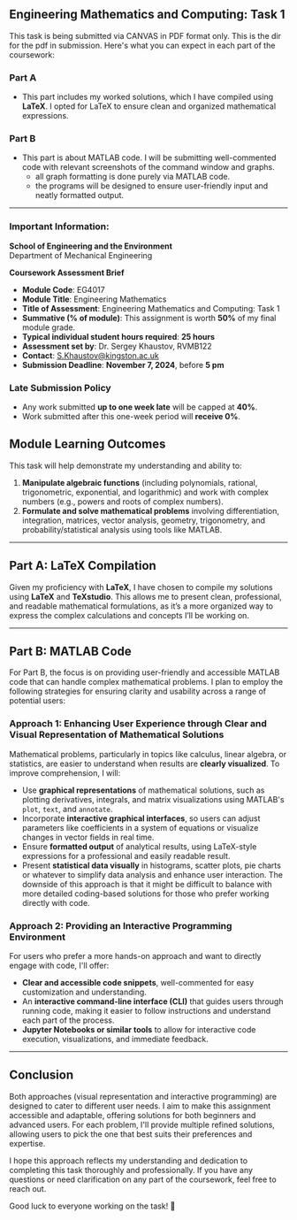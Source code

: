 
## Engineering Mathematics and Computing: Task 1

This task is being submitted via CANVAS in PDF format only. 
This is the dir for the pdf in submission.
Here's what you can expect in each part of the coursework:

### Part A
- This part includes my worked solutions, which I have compiled using **LaTeX**. I opted for LaTeX to ensure clean and organized mathematical expressions.
  
### Part B
- This part is about MATLAB code. I will be submitting well-commented code with relevant screenshots of the command window and graphs.
  - all graph formatting is done purely via MATLAB code.
  - the programs will be designed to ensure user-friendly input and neatly formatted output.

---

### Important Information:

**School of Engineering and the Environment**  
Department of Mechanical Engineering

**Coursework Assessment Brief**  
- **Module Code**: EG4017  
- **Module Title**: Engineering Mathematics  
- **Title of Assessment**: Engineering Mathematics and Computing: Task 1  
- **Summative (% of module)**: This assignment is worth **50%** of my final module grade.
- **Typical individual student hours required**: **25 hours**
- **Assessment set by**: Dr. Sergey Khaustov, RVMB122  
- **Contact**: [S.Khaustov@kingston.ac.uk](mailto:S.Khaustov@kingston.ac.uk)  
- **Submission Deadline**: **November 7, 2024**, before **5 pm**

### Late Submission Policy
- Any work submitted **up to one week late** will be capped at **40%**.
- Work submitted after this one-week period will **receive 0%**.

## Module Learning Outcomes
This task will help demonstrate my understanding and ability to:
1. **Manipulate algebraic functions** (including polynomials, rational, trigonometric, exponential, and logarithmic) and work with complex numbers (e.g., powers and roots of complex numbers).
2. **Formulate and solve mathematical problems** involving differentiation, integration, matrices, vector analysis, geometry, trigonometry, and probability/statistical analysis using tools like MATLAB.

---

## Part A: LaTeX Compilation

Given my proficiency with **LaTeX**, I have chosen to compile my solutions using **LaTeX** and **TeXstudio**. This allows me to present clean, professional, and readable mathematical formulations, as it’s a more organized way to express the complex calculations and concepts I’ll be working on.

---

## Part B: MATLAB Code

For Part B, the focus is on providing user-friendly and accessible MATLAB code that can handle complex mathematical problems. 
I plan to employ the following strategies for ensuring clarity and usability across a range of potential users:

### Approach 1: Enhancing User Experience through Clear and Visual Representation of Mathematical Solutions
Mathematical problems, particularly in topics like calculus, linear algebra, or statistics, are easier to understand when results are **clearly visualized**. To improve comprehension, I will:
- Use **graphical representations** of mathematical solutions, such as plotting derivatives, integrals, and matrix visualizations using MATLAB's `plot`, `text`, and `annotate`.
- Incorporate **interactive graphical interfaces**, so users can adjust parameters like coefficients in a system of equations or visualize changes in vector fields in real time.
- Ensure **formatted output** of analytical results, using LaTeX-style expressions for a professional and easily readable result.
- Present **statistical data visually** in histograms, scatter plots, pie charts or whatever to simplify data analysis and enhance user interaction.
The downside of this approach is that it might be difficult to balance with more detailed coding-based solutions for those who prefer working directly with code.
### Approach 2: Providing an Interactive Programming Environment
For users who prefer a more hands-on approach and want to directly engage with code, I'll offer:
- **Clear and accessible code snippets**, well-commented for easy customization and understanding.
- An **interactive command-line interface (CLI)** that guides users through running code, making it easier to follow instructions and understand each part of the process.
- **Jupyter Notebooks or similar tools** to allow for interactive code execution, visualizations, and immediate feedback.

---

## Conclusion
Both approaches (visual representation and interactive programming) are designed to cater to different user needs. 
I aim to make this assignment accessible and adaptable, offering solutions for both beginners and advanced users.
For each problem, I'll provide multiple refined solutions, allowing users to pick the one that best suits their preferences and expertise.

I hope this approach reflects my understanding and dedication to completing this task thoroughly and professionally.
If you have any questions or need clarification on any part of the coursework, feel free to reach out.

Good luck to everyone working on the task! 🚀
